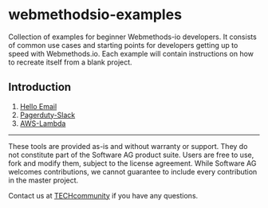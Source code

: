 # webmethodsio-examples
Collection of examples for beginner Webmethods-io developers. It consists of common use cases and starting points for developers getting up to speed with Webmethods.io. Each example will contain instructions on how to recreate itself from a blank project. 

## Introduction

1. [Hello Email](https://github.com/SoftwareAG/webmethodsio-examples/blob/master/hello-email)
2. [Pagerduty-Slack](https://github.com/SoftwareAG/webmethodsio-examples/tree/master/pager-slack)
3. [AWS-Lambda](https://github.com/SoftwareAG/webmethodsio-examples/tree/master/aws-lamda)
______________________
These tools are provided as-is and without warranty or support. They do not constitute part of the Software AG product suite. Users are free to use, fork and modify them, subject to the license agreement. While Software AG welcomes contributions, we cannot guarantee to include every contribution in the master project.	

Contact us at [TECHcommunity](mailto:technologycommunity@softwareag.com?subject=Github/SoftwareAG) if you have any questions.
